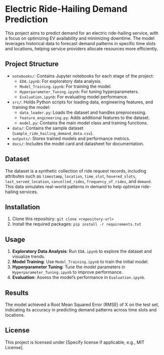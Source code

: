 # Electric Ride-Hailing Demand Prediction

This project aims to predict demand for an electric ride-hailing service, with a focus on optimizing EV availability and minimizing downtime. The model leverages historical data to forecast demand patterns in specific time slots and locations, helping service providers allocate resources more efficiently.

## Project Structure
- `notebooks/`: Contains Jupyter notebooks for each stage of the project:
  - `EDA.ipynb`: For exploratory data analysis.
  - `Model_Training.ipynb`: For training the model.
  - `Hyperparameter_Tuning.ipynb`: For tuning hyperparameters.
  - `Evaluation.ipynb`: For evaluating model performance.
- `src/`: Holds Python scripts for loading data, engineering features, and training the model:
  - `data_loader.py`: Loads the dataset and handles preprocessing.
  - `feature_engineering.py`: Adds additional features to the dataset.
  - `model.py`: Contains the main model class and training functions.
- `data/`: Contains the sample dataset (`sample_ride_hailing_demand_data.csv`).
- `outputs/`: Stores trained models and performance metrics.
- `docs/`: Includes the model card and datasheet for documentation.

## Dataset
The dataset is a synthetic collection of ride request records, including attributes such as `timestamp`, `location`, `time_slot`, `hovered_slots`, `last_served_location`, `cancelled_rides`, `frequency_of_rides`, and `demand`. This data simulates real-world patterns in demand to help optimize ride-hailing services.

## Installation
1. Clone this repository: `git clone <repository-url>`
2. Install the required packages: `pip install -r requirements.txt`

## Usage
1. **Exploratory Data Analysis**: Run `EDA.ipynb` to explore the dataset and visualize trends.
2. **Model Training**: Use `Model_Training.ipynb` to train the initial model.
3. **Hyperparameter Tuning**: Tune the model parameters in `Hyperparameter_Tuning.ipynb` to improve performance.
4. **Evaluation**: Assess the model’s performance in `Evaluation.ipynb`.

## Results
The model achieved a Root Mean Squared Error (RMSE) of X on the test set, indicating its accuracy in predicting demand patterns across time slots and locations.

## License
This project is licensed under [Specify license if applicable, e.g., MIT License].
